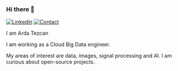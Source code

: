 ### Hi there 👋

[![Linkedin](https://img.shields.io/badge/linkedin-%230077B5.svg?&style=for-the-badge&logo=linkedin&logoColor=white)](https://www.linkedin.com/in/arda-tezcan/)
[![Contact](https://img.shields.io/badge/CONTACT-GMAIL-blue?style=for-the-badge&logo=gmail&logoColor=white)](mailto:ardtez@gmail.com)


I am Arda Tezcan 

I am working as a Cloud Big Data engineer.

My areas of interest are data, images, signal processing and AI. I am curious about open-source projects.


<!--
**ardatezcan1/ardatezcan1** is a ✨ _special_ ✨ repository because its `README.md` (this file) appears on your GitHub profile.

Here are some ideas to get you started:

- 🔭 I’m currently working on ...
- 🌱 I’m currently learning ...
- 👯 I’m looking to collaborate on ...
- 🤔 I’m looking for help with ...
- 💬 Ask me about ...
- 📫 How to reach me: ...
- 😄 Pronouns: ...
- ⚡ Fun fact: ...

![Top Languages Card](https://github-readme-stats.vercel.app/api/top-langs/?username=ardatezcan1)
[Github stats](https://github-readme-stats.vercel.app/api?username=ardatezcan1&theme=highcontrast&show_icons=true&count_private=true)

<a href="https://github.com/ardatezcan1">
 <img alt="Arda Tezcan's Github Stats" src="https://github-readme-stats.vercel.app/api/?username=ardatezcan1&show_icons=true&count_private=true&theme=react&hide_border=true&bg_color=1F222E&title_color=F85D7F&icon_color=F8D866" height="192px" width="840px"/>
</a>

-->
